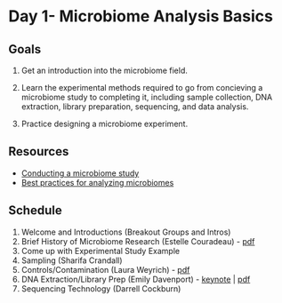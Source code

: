 # Day 1- Microbiome Analysis Basics

## Goals
1. Get an introduction into the microbiome field.

2. Learn the experimental methods required to go from concieving a microbiome study to completing it, including sample collection, DNA extraction, library preparation, sequencing, and data analysis. 

2. Practice designing a microbiome experiment. 

## Resources
- [Conducting a microbiome study](https://www.ncbi.nlm.nih.gov/pmc/articles/PMC5074386/)
- [Best practices for analyzing microbiomes](https://www.nature.com/articles/s41579-018-0029-9?WT.feed_name=subjects_gene-expression-analysis)

## Schedule
1. Welcome and Introductions (Breakout Groups and Intros)
2. Brief History of Microbiome Research (Estelle Couradeau) - [pdf](intro_microbiome_842020_couradeau.pdf)
3. Come up with Experimental Study Example
4. Sampling (Sharifa Crandall)
5. Controls/Contamination (Laura Weyrich) - [pdf](Day1-MicrobiomeAnalysisBasics/2020_KickStartWorkshop_Contamination_lowres.pdf)
6. DNA Extraction/Library Prep (Emily Davenport) - [keynote](2020_DNA_extraction_and_library_prep_microbiome_center_kick_start_workshop_2020-08-04.key) | [pdf](2020_DNA_extraction_and_library_prep_microbiome_center_kick_start_workshop_2020-08-04.pdf)
7. Sequencing Technology (Darrell Cockburn)
